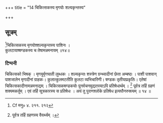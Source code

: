 +++
title = "14 चिकित्सकस्य मृगयोः शल्यकृन्तस्य"

+++
## सूत्रम्
[^३]चिकित्सकस्य मृगयोश्शल्यकृन्तस्य पाशिनः ।  
कुलटायाष्षण्डकस्य च तेषामन्नमनायम् ॥१४॥  
### टिप्पनी
चिकित्सको भिषक् । मृगयुर्मृगघाती लुब्धकः । शल्यकृन्तः शस्त्रेण ग्रन्थ्यादीनां छेत्ता अम्बष्ठः । पाशी पाशवान् पाशजालेन मृगादीनां ग्राहकः। कुलात्कुलमटतीति कुलटा व्यभिचारिणी। षण्डकः तृतीयाप्रकृतिः। एतेषां चिकित्सकादीनामन्नमनाद्यम् । चिकित्सकषण्डकयोः पुनर्वचनमुद्यतस्याऽपि प्रतिषेधार्थम् । [^४] पूर्वत्र तर्हि ग्रहणं शक्यमकर्तुम् । एवं तर्हि सूत्रकारस्य स प्रतिषेधः । अयं तु पुराणश्लोके प्रतिषेध इत्यपौनरुक्त्यम् ॥ १४ ॥  

[^३]: Cf मनु० ४. २११. २१२  

[^४]: पूर्वत्र तर्हि ग्रहणस्य वैयर्थ्यम् ।

